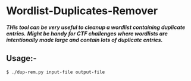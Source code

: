 # Wordlist-Duplicates-Remover

 ***THis tool can be very useful to cleanup a wordlist containing duplicate entries.***
 ***Might be handy for CTF challenges where wordlists are intentionally made large and contain lots of duplicate entries.***
 
 ## Usage:-
 
 ```sh
 $ ./dup-rem.py input-file output-file
 ```

